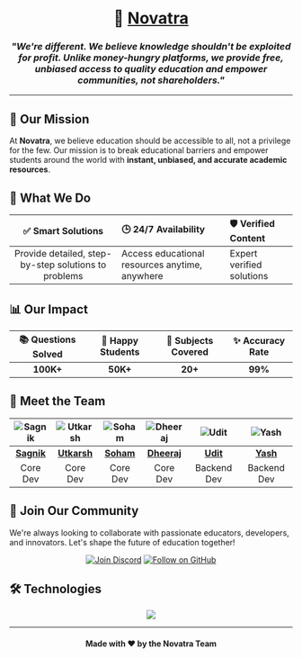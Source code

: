 <div align="center">

# 🚀 [Novatra](https://novatra.in)

<p align="center">
  <h3><i>"We're different. We believe knowledge shouldn't be exploited for profit. Unlike money-hungry platforms, we provide free, unbiased access to quality education and empower communities, not shareholders."</i></h3>
</p>

</div>

---

## 🌟 Our Mission

At **Novatra**, we believe education should be accessible to all, not a privilege for the few. Our mission is to break educational barriers and empower students around the world with **instant, unbiased, and accurate academic resources**.

## 🎯 What We Do

| ✅ **Smart Solutions** | 🕒 **24/7 Availability** | 🛡️ **Verified Content** |
|:-------:|:------------| :------------|
|Provide detailed, step-by-step solutions to problems | Access educational resources anytime, anywhere | Expert verified solutions |
 


## 📊 Our Impact

<div align="center">

| 📚 Questions Solved | 👥 Happy Students | 📖 Subjects Covered | ✨ Accuracy Rate |
|:------:|:----------:| :----------:|:----------:|
| **100K+** | **50K+** | **20+** | **99%** |

</div>

## 💼 Meet the Team

<div align="center">



| ![Sagnik](https://api.dicebear.com/9.x/lorelei/svg?glassesProbability=100&seed=thor&glasses=variant01) | ![Utkarsh](https://api.dicebear.com/9.x/lorelei/svg?glassesProbability=100&seed=rabbitz&glasses=variant04) | ![Soham](https://api.dicebear.com/9.x/lorelei/svg?seed=heisenberg) | ![Dheeraj](https://api.dicebear.com/9.x/lorelei/svg?seed=aksha) | ![Udit](https://api.dicebear.com/9.x/lorelei/svg?seed=nghtcrwlrr&glassesProbability=100&glasses=variant04) | ![Yash](https://api.dicebear.com/9.x/lorelei/svg?seed=john) | 
|:---:|:---:|:---:|:---:|:---:|:---:|
| **[Sagnik](https://github.com/datavorous)** | **[Utkarsh](https://github.com/Utkarsh-username)** | **[Soham](https://github.com/SpreadSheets600)** | **[Dheeraj](https://github.com/Indominus-Rexian)** | **[Udit](https://github.com/udit-001)** | **[Yash](https://github.com/DrakeDrac)** | 
| Core Dev | Core Dev | Core Dev | Core Dev | Backend Dev | Backend Dev |






</div>

## 🤝 Join Our Community

We're always looking to collaborate with passionate educators, developers, and innovators. Let's shape the future of education together!

<div align="center">

[![Join Discord](https://img.shields.io/badge/Discord-Join%20Community-7289DA?style=for-the-badge&logo=discord&logoColor=white)](https://discord.com/invite/4ZKZHc6szU)
[![Follow on GitHub](https://img.shields.io/badge/GitHub-Follow%20Us-181717?style=for-the-badge&logo=github&logoColor=white)](https://github.com/Novatra)

</div>

## 🛠️ Technologies

<div align="center">

<p align="center">
  <a href="https://skillicons.dev">
    <img src="https://skillicons.dev/icons?i=python,sqlite,html,css,js" />
  </a>
</p>

</div>

---

<div align="center">

<h4>Made with ❤️ by the Novatra Team</h4>

</div>



